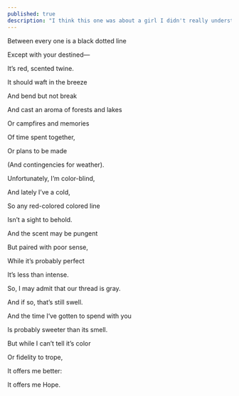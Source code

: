 ```yaml
---
published: true
description: "I think this one was about a girl I didn't really understand the vibe of and not for lack of trying. Her name is the last word of the poem and I think she's a doctor in Anchorage now."
---
```


Between every one is a black dotted line

Except with your destined—

It’s red, scented twine.

It should waft in the breeze 

And bend but not break

And cast an aroma of forests and lakes

Or campfires and memories

Of time spent together,

Or plans to be made 

(And contingencies for weather). 

  

Unfortunately, I’m color-blind,

And lately I’ve a cold,

So any red-colored colored line

Isn’t a sight to behold. 

And the scent may be pungent

But paired with poor sense,

While it’s probably perfect

It’s less than intense. 

  

So, I may admit that our thread is gray.

And if so, that’s still swell. 

And the time I‘ve gotten to spend with you

Is probably sweeter than its smell.

  

But while I can’t tell it’s color

Or fidelity to trope,

It offers me better:

It offers me Hope.